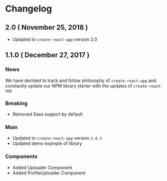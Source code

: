 # Changelog

## 2.0 ( November 25, 2018 )

- Updated to `create-react-app` version 2.0

## 1.1.0 ( December 27, 2017 )

### News

We have decided to track and follow philosophy of `create-react-app` and constantly update our NPM library starter with the updates of `create-react-app`

### Breaking

- Removed Sass support by default

### Main

- Updated to `create-react-app` version `1.4.3`
- Updated demo example of library

### Components

- Added Uploader Component
- Added ProfileUploader Component
